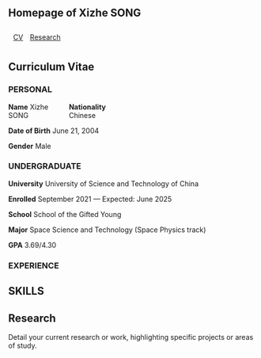 <h2>Homepage of Xizhe SONG</h2>

<div style="padding: 10px;">
    <a href="#CV" style="margin-right: 10px;">CV</a>
    <a href="#research" style="margin-right: 10px;">Research</a>

</div>

<h2 id="CV">Curriculum Vitae</h2>

<h3>PERSONAL</h3>
<div style="width: 50%; display: flex; justify-content: space-between;">
    <span><strong>Name</strong> Xizhe SONG</span>
    <span><strong>Nationality</strong> Chinese</span>
</div>
<p><strong>Date of Birth</strong> June 21, 2004</p>
<p><strong>Gender</strong> Male</p>


<h3>UNDERGRADUATE</h3>
<p><strong>University</strong> University of Science and Technology of China</p>
<p><strong>Enrolled</strong> September 2021 — Expected: June 2025</p>
<p><strong>School</strong> School of the Gifted Young</p>
<p><strong>Major</strong> Space Science and Technology (Space Physics track)</p>
<p><strong>GPA</strong> 3.69/4.30</p>


<h3>EXPERIENCE</h3>
<!-- Add your experiences here with <p> tags -->

<h2>SKILLS</h2>


<h2 id="research">Research</h2>
<p>Detail your current research or work, highlighting specific projects or areas of study.</p>
